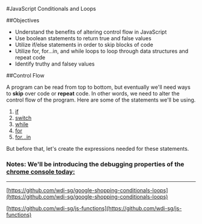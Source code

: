 #JavaScript Conditionals and Loops

##Objectives

* Understand the benefits of altering control flow in JavaScript
* Use boolean statements to return true and false values
* Utilize if/else statements in order to skip blocks of code
* Utilize for, for...in, and while loops to loop through data structures and repeat code
* Identify truthy and falsey values

##Control Flow

A program can be read from top to bottom, but eventually we'll need ways to **skip** over code or **repeat** code. In other words, we need to alter the control flow of the program. Here are some of the statements we'll be using.

1. [if](https://developer.mozilla.org/en-US/docs/Web/JavaScript/Reference/Statements/if...else)
2. [switch](https://developer.mozilla.org/en-US/docs/Web/JavaScript/Reference/Statements/switch)
3. [while](https://developer.mozilla.org/en-US/docs/Web/JavaScript/Reference/Statements/while)
4. [for](https://developer.mozilla.org/en-US/docs/Web/JavaScript/Reference/Statements/for)
5. [for...in](https://developer.mozilla.org/en-US/docs/Web/JavaScript/Reference/Statements/for...in)

But before that, let's create the expressions needed for these statements.

### Notes: We'll be introducing the debugging properties of the [chrome console today:]()

---

[https://github.com/wdi-sg/google-shopping-conditionals-loops](https://github.com/wdi-sg/google-shopping-conditionals-loops)

[https://github.com/wdi-sg/js-functions](https://github.com/wdi-sg/js-functions)





